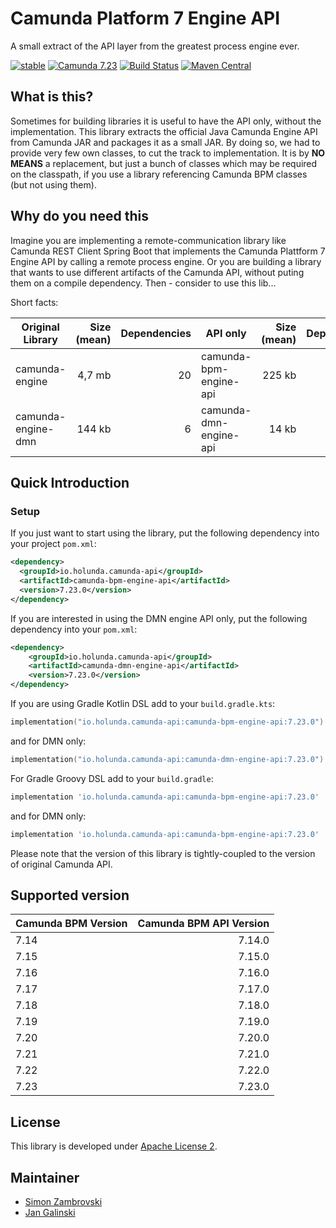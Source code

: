 # Camunda Platform 7 Engine API

A small extract of the API layer from the greatest process engine ever.

[![stable](https://img.shields.io/badge/lifecycle-STABLE-green.svg)](https://github.com/holisticon#open-source-lifecycle)
[![Camunda 7.23](https://img.shields.io/badge/Camunda%20Version-7.23-orange.svg)](https://docs.camunda.org/manual/7.23/)
[![Build Status](https://github.com/holunda-io/camunda-bpm-api/actions/workflows/default.yml/badge.svg)](https://github.com/holunda-io/camunda-bpm-api/actions/workflows/default.yml)
[![Maven Central](https://maven-badges.herokuapp.com/maven-central/io.holunda.camunda-api/camunda-bpm-engine-api/badge.svg)](https://maven-badges.herokuapp.com/maven-central/io.holunda.camunda-api/camunda-bpm-engine-api)

## What is this?

Sometimes for building libraries it is useful to have the API only, without the implementation. This library extracts the official Java Camunda Engine API from Camunda JAR and packages it as a small JAR. By doing so, we had to provide very few own classes, to cut the track to implementation. It is by **NO MEANS** a replacement, but just a bunch of classes which may be required on the classpath, if you use a library referencing Camunda BPM classes (but not using them).

## Why do you need this

Imagine you are implementing a remote-communication library like Camunda REST Client Spring Boot that implements the Camunda Plattform 7 Engine API by calling a remote process engine. Or you are building a library that wants to use different artifacts of the Camunda API, without puting them on a compile 
dependency. Then - consider to use this lib...


Short facts:

| Original Library         | Size (mean)  | Dependencies  | API only               | Size (mean) | Dependencies |
| ------------------------ | -----------: | ------------: | ---------------------- | ----------: |-------------:|
| camunda-engine           |    4,7 mb    |    20         | camunda-bpm-engine-api |   225 kb    |            7 |
| camunda-engine-dmn       |    144 kb    |     6         | camunda-dmn-engine-api |    14 kb    |            3 |


## Quick Introduction

### Setup
If you just want to start using the library, put the following dependency into your project `pom.xml`:

```xml
<dependency>
  <groupId>io.holunda.camunda-api</groupId>
  <artifactId>camunda-bpm-engine-api</artifactId>
  <version>7.23.0</version>
</dependency>
```

If you are interested in using the DMN engine API only, put the following dependency into your `pom.xml`:

```xml
<dependency>
    <groupId>io.holunda.camunda-api</groupId>
    <artifactId>camunda-dmn-engine-api</artifactId>
    <version>7.23.0</version>
</dependency>
```


If you are using Gradle Kotlin DSL add to your `build.gradle.kts`:

```kotlin
implementation("io.holunda.camunda-api:camunda-bpm-engine-api:7.23.0")
```

and for DMN only:

```kotlin
implementation("io.holunda.camunda-api:camunda-dmn-engine-api:7.23.0")
```


For Gradle Groovy DSL add to your `build.gradle`:

```groovy
implementation 'io.holunda.camunda-api:camunda-bpm-engine-api:7.23.0'
```

and for DMN only:

```groovy
implementation 'io.holunda.camunda-api:camunda-bpm-engine-api:7.23.0'
```

Please note that the version of this library is tightly-coupled to the version of original Camunda API.  

## Supported version

| Camunda BPM Version | Camunda BPM API Version | 
|---------------------|------------------------:| 
| 7.14                |                  7.14.0 |
| 7.15                |                  7.15.0 |
| 7.16                |                  7.16.0 |
| 7.17                |                  7.17.0 |
| 7.18                |                  7.18.0 |
| 7.19                |                  7.19.0 |
| 7.20                |                  7.20.0 |
| 7.21                |                  7.21.0 |
| 7.22                |                  7.22.0 |
| 7.23                |                  7.23.0 |



## License

This library is developed under [Apache License 2](./LICENSE).

## Maintainer

* [Simon Zambrovski](https://gihub.com/zambrovski)
* [Jan Galinski](https://gihub.com/jangalinski)
